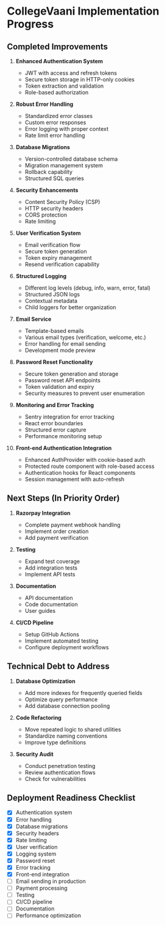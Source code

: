# CollegeVaani Implementation Progress

## Completed Improvements

1. **Enhanced Authentication System**
   - JWT with access and refresh tokens
   - Secure token storage in HTTP-only cookies
   - Token extraction and validation
   - Role-based authorization

2. **Robust Error Handling**
   - Standardized error classes
   - Custom error responses
   - Error logging with proper context
   - Rate limit error handling

3. **Database Migrations**
   - Version-controlled database schema
   - Migration management system
   - Rollback capability
   - Structured SQL queries

4. **Security Enhancements**
   - Content Security Policy (CSP)
   - HTTP security headers
   - CORS protection
   - Rate limiting

5. **User Verification System**
   - Email verification flow
   - Secure token generation
   - Token expiry management
   - Resend verification capability

6. **Structured Logging**
   - Different log levels (debug, info, warn, error, fatal)
   - Structured JSON logs
   - Contextual metadata
   - Child loggers for better organization

7. **Email Service**
   - Template-based emails
   - Various email types (verification, welcome, etc.)
   - Error handling for email sending
   - Development mode preview

8. **Password Reset Functionality**
   - Secure token generation and storage
   - Password reset API endpoints
   - Token validation and expiry
   - Security measures to prevent user enumeration

9. **Monitoring and Error Tracking**
   - Sentry integration for error tracking
   - React error boundaries
   - Structured error capture
   - Performance monitoring setup

10. **Front-end Authentication Integration**
    - Enhanced AuthProvider with cookie-based auth
    - Protected route component with role-based access
    - Authentication hooks for React components
    - Session management with auto-refresh

## Next Steps (In Priority Order)

1. **Razorpay Integration**
   - Complete payment webhook handling
   - Implement order creation
   - Add payment verification

2. **Testing**
   - Expand test coverage
   - Add integration tests
   - Implement API tests

3. **Documentation**
   - API documentation
   - Code documentation
   - User guides

4. **CI/CD Pipeline**
   - Setup GitHub Actions
   - Implement automated testing
   - Configure deployment workflows

## Technical Debt to Address

1. **Database Optimization**
   - Add more indexes for frequently queried fields
   - Optimize query performance
   - Add database connection pooling

2. **Code Refactoring**
   - Move repeated logic to shared utilities
   - Standardize naming conventions
   - Improve type definitions

3. **Security Audit**
   - Conduct penetration testing
   - Review authentication flows
   - Check for vulnerabilities

## Deployment Readiness Checklist

- [x] Authentication system
- [x] Error handling
- [x] Database migrations
- [x] Security headers
- [x] Rate limiting
- [x] User verification
- [x] Logging system
- [x] Password reset
- [x] Error tracking
- [x] Front-end integration
- [ ] Email sending in production
- [ ] Payment processing
- [ ] Testing
- [ ] CI/CD pipeline
- [ ] Documentation
- [ ] Performance optimization 
